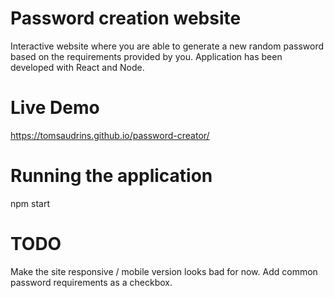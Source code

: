 # Password creation website

Interactive website where you are able to generate a new random password based on the requirements provided by you.
Application has been developed with React and Node.

# Live Demo
https://tomsaudrins.github.io/password-creator/

# Running the application
npm start

# TODO
Make the site responsive / mobile version looks bad for now.
Add common password requirements as a checkbox.
